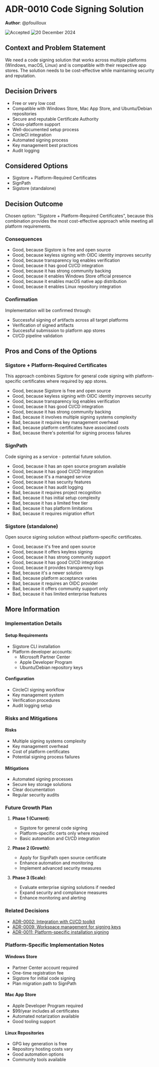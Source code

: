 # **ADR-0010** Code Signing Solution

**Author**: @pfouilloux

![Accepted](https://img.shields.io/badge/status-accepted-success) ![20 December 2024](https://img.shields.io/badge/Date-20_Dec_2024-lightblue)

## Context and Problem Statement

We need a code signing solution that works across multiple platforms (Windows, macOS, Linux) and is compatible with their respective app stores.
The solution needs to be cost-effective while maintaining security and reputation.

## Decision Drivers

* Free or very low cost
* Compatible with Windows Store, Mac App Store, and Ubuntu/Debian repositories
* Secure and reputable Certificate Authority
* Cross-platform support
* Well-documented setup process
* CircleCI integration
* Automated signing process
* Key management best practices
* Audit logging

## Considered Options

* Sigstore + Platform-Required Certificates
* SignPath
* Sigstore (standalone)

## Decision Outcome

Chosen option: "Sigstore + Platform-Required Certificates", because this combination provides the most cost-effective approach while meeting all platform requirements.

### Consequences

* Good, because Sigstore is free and open source
* Good, because keyless signing with OIDC identity improves security
* Good, because transparency log enables verification
* Good, because it has good CI/CD integration
* Good, because it has strong community backing
* Good, because it enables Windows Store official presence
* Good, because it enables macOS native app distribution
* Good, because it enables Linux repository integration

### Confirmation

Implementation will be confirmed through:
* Successful signing of artifacts across all target platforms
* Verification of signed artifacts
* Successful submission to platform app stores
* CI/CD pipeline validation

## Pros and Cons of the Options

### Sigstore + Platform-Required Certificates

This approach combines Sigstore for general code signing with platform-specific certificates where required by app stores.

* Good, because Sigstore is free and open source
* Good, because keyless signing with OIDC identity improves security
* Good, because transparency log enables verification
* Good, because it has good CI/CD integration
* Good, because it has strong community backing
* Bad, because it involves multiple signing systems complexity
* Bad, because it requires key management overhead
* Bad, because platform certificates have associated costs
* Bad, because there's potential for signing process failures

### SignPath

Code signing as a service - potential future solution.

* Good, because it has an open source program available
* Good, because it has good CI/CD integration
* Good, because it's a managed service
* Good, because it has security features
* Good, because it has audit logging
* Bad, because it requires project recognition
* Bad, because it has initial setup complexity
* Bad, because it has a limited free tier
* Bad, because it has platform limitations
* Bad, because it requires migration effort

### Sigstore (standalone)

Open source signing solution without platform-specific certificates.

* Good, because it's free and open source
* Good, because it offers keyless signing
* Good, because it has strong community support
* Good, because it has good CI/CD integration
* Good, because it provides transparency logs
* Bad, because it's a newer solution
* Bad, because platform acceptance varies
* Bad, because it requires an OIDC provider
* Bad, because it offers community support only
* Bad, because it has limited enterprise features

## More Information

### Implementation Details

#### Setup Requirements

- Sigstore CLI installation
- Platform developer accounts:
  - Microsoft Partner Center
  - Apple Developer Program
  - Ubuntu/Debian repository keys

#### Configuration

- CircleCI signing workflow
- Key management system
- Verification procedures
- Audit logging setup

### Risks and Mitigations

#### Risks

- Multiple signing systems complexity
- Key management overhead
- Cost of platform certificates
- Potential signing process failures

#### Mitigations

- Automated signing processes
- Secure key storage solutions
- Clear documentation
- Regular security audits

### Future Growth Plan

1. **Phase 1 (Current)**:

   - Sigstore for general code signing
   - Platform-specific certs only where required
   - Basic automation and CI/CD integration

2. **Phase 2 (Growth)**:

   - Apply for SignPath open source certificate
   - Enhance automation and monitoring
   - Implement advanced security measures

3. **Phase 3 (Scale)**:

   - Evaluate enterprise signing solutions if needed
   - Expand security and compliance measures
   - Enhance monitoring and alerting

### Related Decisions

- [ADR-0002: Integration with CI/CD toolkit](adr-0002-linting-and-formatting-tools.md)
- [ADR-0009: Workspace management for signing keys](adr-0009-workspace-management.md)
- [ADR-0011: Platform-specific installation signing](adr-0011-installers.md)

### Platform-Specific Implementation Notes

#### Windows Store

- Partner Center account required
- One-time registration fee
- Sigstore for initial code signing
- Plan migration path to SignPath

#### Mac App Store

- Apple Developer Program required
- $99/year includes all certificates
- Automated notarization available
- Good tooling support

#### Linux Repositories

- GPG key generation is free
- Repository hosting costs vary
- Good automation options
- Community tools available

